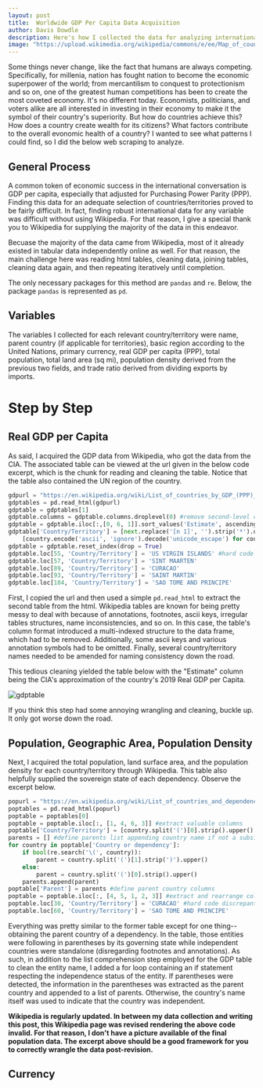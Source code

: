 ```yaml
---
layout: post
title:  Worldwide GDP Per Capita Data Acquisition
author: Davis Dowdle
description: Here's how I collected the data for analyzing international economic data.
image: "https://upload.wikimedia.org/wikipedia/commons/e/ee/Map_of_countries_by_GDP_%28nominal%29_per_capita_in_2023.svg"
--- 
```


Some things never change, like the fact that humans are always competing. Specifically, for millenia, nation has fought nation to become the economic superpower of the world; from mercantilism to conquest to protectionism and so on, one of the greatest human competitions has been to create the most coveted economy. It's no different today. Economists, politicians, and voters alike are all interested in investing in their economy to make it the symbol of their country's superiority. But how do countries achieve this? How does a country create wealth for its citizens? What factors contribute to the overall evonomic health of a country? I wanted to see what patterns I could find, so I did the below web scraping to analyze.

## General Process

A common token of economic success in the international conversation is GDP per capita, especially that adjusted for Purchasing Power Parity (PPP). Finding this data for an adequate selection of countries/territories proved to be fairly difficult. In fact, finding robust international data for any variable was difficult without using Wikipedia. For that reason, I give a special thank you to Wikipedia for supplying the majority of the data in this endeavor. 

Becuase the majority of the data came from Wikipedia, most of it already existed in tabular data independently online as well. For that reason, the main challenge here was reading html tables, cleaning data, joining tables, cleaning data again, and then repeating iteratively until completion. 

The only necessary packages for this method are `pandas` and `re`. Below, the package `pandas` is represented as `pd`.

## Variables

The variables I collected for each relevant country/territory were name, parent country (if applicable for territories), basic region according to the United Nations, primary currency, real GDP per capita (PPP), total population, total land area (sq mi), population density derived from the previous two fields, and trade ratio derived from dividing exports by imports. 

# Step by Step

## Real GDP per Capita

As said, I acquired the GDP data from Wikipedia, who got the data from the CIA. The associated table can be viewed at the url given in the below code excerpt, which is the chunk for reading and cleaning the table. Notice that the table also contained the UN region of the country.

```python
gdpurl = "https://en.wikipedia.org/wiki/List_of_countries_by_GDP_(PPP)_per_capita"
gdptables = pd.read_html(gdpurl)
gdptable = gdptables[1]
gdptable.columns = gdptable.columns.droplevel(0) #remove second-level column index
gdptable = gdptable.iloc[:,[0, 6, 1]].sort_values('Estimate', ascending = False) #extract valuable columns and sort descending
gdptable['Country/Territory'] = [next.replace('[n 1]', '').strip('*').upper() for next in \
    [country.encode('ascii', 'ignore').decode('unicode_escape') for country in gdptable['Country/Territory']]] #remove ascii keys and other characters from country names
gdptable = gdptable.reset_index(drop = True) 
gdptable.loc[55, 'Country/Territory'] = 'US VIRGIN ISLANDS' #hard code discrepant country names for future joining
gdptable.loc[57, 'Country/Territory'] = 'SINT MAARTEN'
gdptable.loc[89, 'Country/Territory'] = 'CURACAO'
gdptable.loc[93, 'Country/Territory'] = 'SAINT MARTIN'
gdptable.loc[184, 'Country/Territory'] = 'SAO TOME AND PRINCIPE'
```

First, I copied the url and then used a simple `pd.read_html` to extract the second table from the html. Wikipedia tables are known for being pretty messy to deal with because of annotations, footnotes, ascii keys, irregular tables structures, name inconsistencies, and so on. In this case, the table's column format introduced a multi-indexed structure to the data frame, which had to be removed. Additionally, some ascii keys and various annotation symbols had to be omitted. Finally, several country/territory names needed to be amended for naming consistency down the road. 

This tedious cleaning yielded the table below with the "Estimate" column being the CIA's approximation of the country's 2019 Real GDP per Capita. 

![gdptable]({{site.url}}.{{site.baseurl}}/assets/images/gdptable.png)

If you think this step had some annoying wrangling and cleaning, buckle up. It only got worse down the road.

## Population, Geographic Area, Population Density

Next, I acquired the total population, land surface area, and the population density for each country/territory through Wikipedia. This table also helpfully supplied the sovereign state of each dependency. Observe the excerpt below.

```python
popurl = "https://en.wikipedia.org/wiki/List_of_countries_and_dependencies_by_population_density"
poptables = pd.read_html(popurl)
poptable = poptables[0]
poptable = poptable.iloc[:, [1, 4, 6, 3]] #extract valuable columns
poptable['Country/Territory'] = [country.split('(')[0].strip().upper() for country in poptable['Country or dependency']] #extract country name
parents = [] #define parents list appending country name if not a subsidiary and parent country name if a subsidiary (evident by parentheses following entity name)
for country in poptable['Country or dependency']:
    if bool(re.search('\(', country)):
        parent = country.split('(')[1].strip(')').upper()
    else:
        parent = country.split('(')[0].strip().upper()
    parents.append(parent)
poptable['Parent'] = parents #define parent country columns
poptable = poptable.iloc[:, [4, 5, 1, 2, 3]] #extract and rearrange columns
poptable.loc[30, 'Country/Territory'] = 'CURACAO' #hard code discrepant country names for future joining
poptable.loc[60, 'Country/Territory'] = 'SAO TOME AND PRINCIPE'
```

Everything was pretty similar to the former table except for one thing--obtaining the parent country of a dependency. In the table, those entities were following in parentheses by its governing state while independent countries were standalone (disregarding footnotes and annotations). As such, in addition to the list comprehension step employed for the GDP table to clean the entity name, I added a for loop containing an if statement respecting the independence status of the entity. If parentheses were detected, the information in the parentheses was extracted as the parent country and appended to a list of parents. Otherwise, the country's name itself was used to indicate that the country was independent. 

**Wikipedia is regularly updated. In between my data collection and writing this post, this Wikipedia page was revised rendering the above code invalid. For that reason, I don't have a picture available of the final population data. The excerpt above should be a good framework for you to correctly wrangle the data post-revision.**

## Currency

